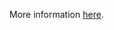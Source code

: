 More information [here](https://docs.prismacloud.io/en/enterprise-edition/policy-reference/ibm-policies/ibm-iam-policies/bc-ibm-2-4).
